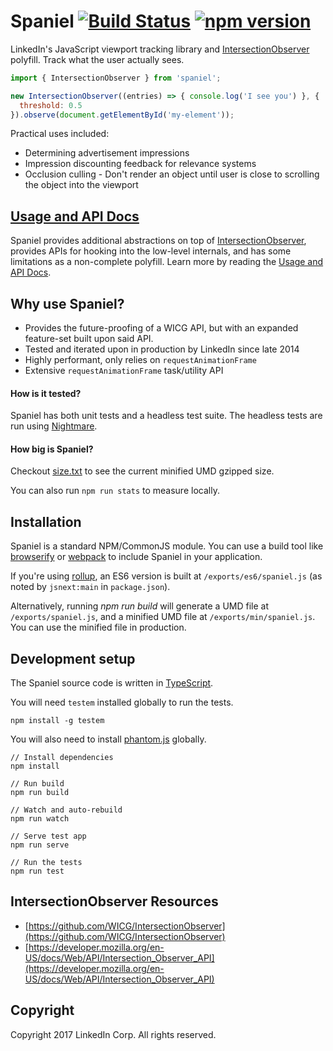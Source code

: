 # Spaniel [![Build Status](https://travis-ci.org/linkedin/spaniel.svg?branch=master)](https://travis-ci.org/linkedin/spaniel) [![npm version](https://badge.fury.io/js/spaniel.svg)](https://www.npmjs.com/package/spaniel)

LinkedIn's JavaScript viewport tracking library and [IntersectionObserver](https://github.com/WICG/IntersectionObserver) polyfill. Track what the user actually sees.

```JavaScript
import { IntersectionObserver } from 'spaniel';

new IntersectionObserver((entries) => { console.log('I see you') }, {
  threshold: 0.5
}).observe(document.getElementById('my-element'));
```

Practical uses included:

* Determining advertisement impressions
* Impression discounting feedback for relevance systems
* Occlusion culling - Don't render an object until user is close to scrolling the object into the viewport

## [Usage and API Docs](https://linkedin.github.io/spaniel/)

Spaniel provides additional abstractions on top of [IntersectionObserver](https://github.com/WICG/IntersectionObserver), provides APIs for hooking into the low-level internals, and has some limitations as a non-complete polyfill. Learn more by reading the [Usage and API Docs](https://linkedin.github.io/spaniel/).

## Why use Spaniel?

* Provides the future-proofing of a WICG API, but with an expanded feature-set built upon said API.
* Tested and iterated upon in production by LinkedIn since late 2014
* Highly performant, only relies on `requestAnimationFrame`
* Extensive `requestAnimationFrame` task/utility API

#### How is it tested?

Spaniel has both unit tests and a headless test suite. The headless tests are run using [Nightmare](https://github.com/segmentio/nightmare).

#### How big is Spaniel?

Checkout [size.txt](https://github.com/linkedin/spaniel/blob/gh-pages/size.txt) to see the current minified UMD gzipped size.

You can also run `npm run stats` to measure locally.

## Installation

Spaniel is a standard NPM/CommonJS module. You can use a build tool like [browserify](http://browserify.org/) or [webpack](https://www.npmjs.com/package/webpack) to include Spaniel in your application.

If you're using [rollup](http://rollupjs.org/), an ES6 version is built at `/exports/es6/spaniel.js` (as noted by `jsnext:main` in `package.json`).

Alternatively, running *npm run build* will generate a UMD file at `/exports/spaniel.js`, and a minified UMD file at `/exports/min/spaniel.js`. You can use the minified file in production.

## Development setup
The Spaniel source code is written in [TypeScript](https://www.typescriptlang.org/).

You will need `testem` installed globally to run the tests.

```
npm install -g testem
```

You will also need to install [phantom.js](http://phantomjs.org/download.html) globally.

```
// Install dependencies
npm install

// Run build
npm run build

// Watch and auto-rebuild
npm run watch

// Serve test app
npm run serve

// Run the tests
npm run test
```

## IntersectionObserver Resources

* [https://github.com/WICG/IntersectionObserver](https://github.com/WICG/IntersectionObserver)
* [https://developer.mozilla.org/en-US/docs/Web/API/Intersection_Observer_API](https://developer.mozilla.org/en-US/docs/Web/API/Intersection_Observer_API)

## Copyright

Copyright 2017 LinkedIn Corp.  All rights reserved.
